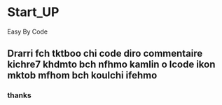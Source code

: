 # Start_UP
Easy By Code
## Drarri fch tktboo chi code diro commentaire kichre7 khdmto bch nfhmo kamlin o lcode ikon mktob mfhom bch koulchi ifehmo 
### thanks
